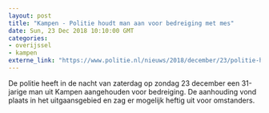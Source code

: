 ```yaml
---
layout: post
title: "Kampen - Politie houdt man aan voor bedreiging met mes"
date: Sun, 23 Dec 2018 10:10:00 GMT
categories: 
- overijssel 
- kampen 
externe_link: "https://www.politie.nl/nieuws/2018/december/23/politie-houdt-man-aan-voor-bedreiging-met-mes.html"
---
```


De politie heeft in de nacht van zaterdag op zondag 23 december een 31-jarige man uit Kampen aangehouden voor bedreiging. De aanhouding vond plaats in het uitgaansgebied en zag er mogelijk heftig uit voor omstanders.
